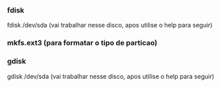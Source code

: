 ### fdisk

fdisk /dev/sda     (vai trabalhar nesse disco, apos utilise o help para seguir)


### mkfs.ext3  (para formatar o tipo de particao)


### gdisk

gdisk /dev/sda     (vai trabalhar nesse disco, apos utilise o help para seguir)
